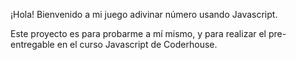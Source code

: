 ¡Hola! Bienvenido a mi juego adivinar número usando Javascript.

Este proyecto es para probarme a mí mismo, 
y para realizar el pre-entregable en el curso Javascript de Coderhouse.
